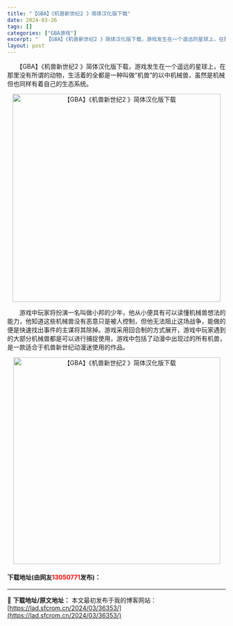 ```yaml
---
title: "【GBA】《机兽新世纪2 》简体汉化版下载"
date: 2024-03-26
tags: []
categories: ["GBA游戏"]
excerpt: "　　【GBA】《机兽新世纪2 》简体汉化版下载，游戏发生在一个遥远的星球上，在那里没有所谓的动物，生活着的全都是一种叫做&ldquo;机兽&rdquo;的以中机械兽，虽然是机械但也同样有着自己的生态系统。 　　游戏中玩家将扮演一名叫做小邦的少年，他从小便具有可以读懂机械兽想法的能力，他知道这些机械兽&hellip;"
layout: post
---
```


 <p>　　【GBA】《机兽新世纪2 》简体汉化版下载，游戏发生在一个遥远的星球上，在那里没有所谓的动物，生活着的全都是一种叫做&ldquo;机兽&rdquo;的以中机械兽，虽然是机械但也同样有着自己的生态系统。</p> <p align="center"><img align="" border="0" src="https://lad.sfcrom.cn/wp-content/uploads/2024/03/20240326_660264104e11b.jpg" width="480" alt="【GBA】《机兽新世纪2 》简体汉化版下载" /></p> <p>　　游戏中玩家将扮演一名叫做小邦的少年，他从小便具有可以读懂机械兽想法的能力，他知道这些机械兽没有恶意只是被人控制，但他无法阻止这场战争，能做的便是快速找出事件的主谋将其除掉。游戏采用回合制的方式展开，游戏中玩家遇到的大部分机械兽都是可以进行捕捉使用，游戏中包括了动漫中出现过的所有机兽，是一款适合于机兽新世纪动漫迷使用的作品。</p> <p align="center"><img align="" border="0" src="https://lad.sfcrom.cn/wp-content/uploads/2024/03/20240326_66026410a6112.jpg" width="477" alt="【GBA】《机兽新世纪2 》简体汉化版下载" /></p> <p><h4>下载地址(由网友<font color="red">13050771</font>发布)：</h4></p> 

---
📖 **下载地址/原文地址：** 本文最初发布于我的博客网站：[https://lad.sfcrom.cn/2024/03/36353/](https://lad.sfcrom.cn/2024/03/36353/)
